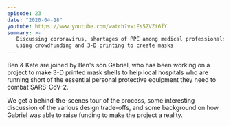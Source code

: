 ```yaml
---
episode: 23
date: "2020-04-18"
youtube: https://www.youtube.com/watch?v=iEs5ZVZt6fY
summary: >-
   Discussing coronavirus, shortages of PPE among medical professionals;
   using crowdfunding and 3-D printing to create masks
---
```


Ben & Kate are joined by Ben's son Gabriel, who has been working on a project to
make 3-D printed mask shells to help local hospitals who are running short of the
essential personal protective equipment they need to combat SARS-CoV-2.

We get a behind-the-scenes tour of the process, some interesting discussion
of the various design trade-offs, and some background on how Gabriel was able to
raise funding to make the project a reality.
